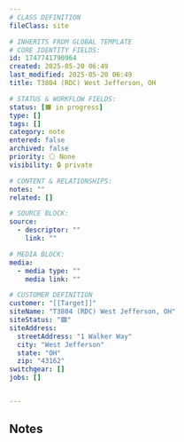 ```yaml
---
# CLASS DEFINITION
fileClass: site

# INHERITS FROM GLOBAL TEMPLATE
# CORE IDENTITY FIELDS:
id: 1747741790964
created: 2025-05-20 06:49
last_modified: 2025-05-20 06:49
title: T3804 (RDC) West Jefferson, OH

# STATUS & WORKFLOW FIELDS:
status: [🟧 in progress]
type: []
tags: []
category: note
entered: false
archived: false
priority: ⚪ None
visibility: 🔒 private

# CONTENT & RELATIONSHIPS:
notes: ""
related: []

# SOURCE BLOCK:
source:
  - descriptor: ""
    link: ""

# MEDIA BLOCK:
media:
  - media type: ""
    media link: ""

# CUSTOMER DEFINITION
customer: "[[Target]]"
siteName: "T3804 (RDC) West Jefferson, OH"
siteStatus: "🟩"
siteAddress:
  streetAddress: "1 Walker Way"
  city: "West Jefferson"
  state: "OH"
  zip: "43162"
switchgear: []
jobs: []


---
```

## Notes